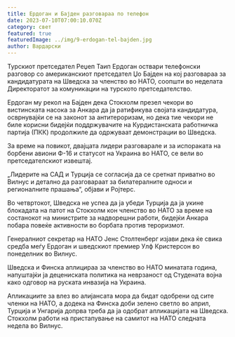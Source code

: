 ```yaml
---
title: Ердоган и Бајден разговараа по телефон
date: 2023-07-10T07:00:10.070Z
category: свет
featured: true
featuredImage: ../img/9-erdogan-tel-bajden.jpg
author: Вардарски
---
```

Турскиот претседател Реџеп Таип Ердоган оствари телефонски разговор со американскиот претседател Џо Бајден на кој разговараа за кандидатурата на Шведска за членство во НАТО, соопшти во неделата Директоратот за комуникации на турското претседателство.

Ердоган му рекол на Бајден дека Стокхолм презел чекори во вистинската насока за Анкара да ја ратификува својата кандидатура, осврнувајќи се на законот за антитероризам, но дека тие чекори не биле корисни бидејќи поддржувачите на Курдистанската работничка партија (ПКК) продолжиле да одржуваат демонстрации во Шведска.

За време на повикот, двајцата лидери разговарале и за испораката на борбени авиони Ф-16 и статусот на Украина во НАТО, се вели во претседателскиот извештај.

„Лидерите на САД и Турција се согласија да се сретнат приватно во Вилнус и детално да разговараат за билатералните односи и регионалните прашања“, објави и Ројтерс.

Во четвртокот, Шведска не успеа да ја убеди Турција да ја укине блокадата на патот на Стокхолм кон членство во НАТО за време на состанокот на министрите за надворешни работи, бидејќи Анкара побара повеќе активности во борбата против тероризмот.

Генералниот секретар на НАТО Јенс Столтенберг изјави дека ќе свика средба меѓу Ердоган и шведскиот премиер Улф Кристерсон во понеделник во Вилнус.

Шведска и Финска аплицираа за членство во НАТО минатата година, напуштајќи ја децениската политика на неврзаност од Студената војна како одговор на руската инвазија на Украина.

Апликациите за влез во алијансата мора да бидат одобрени од сите членки на НАТО, а додека на Финска доби зелено светло во април, Турција и Унгарија допрва треба да ја одобрат апликацијата на Шведска. Стокхолм работи на пристапување на самитот на НАТО следната недела во Вилнус.